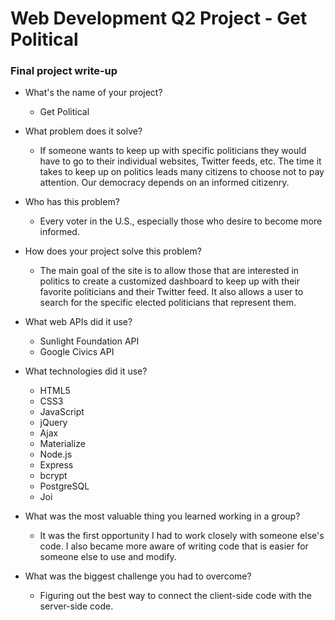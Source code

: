 # Web Development Q2 Project - Get Political

### Final project write-up

- What's the name of your project?
  - Get Political

- What problem does it solve?
  - If someone wants to keep up with specific politicians they would have to go to their individual websites, Twitter feeds, etc. The time it takes to keep up on politics leads many citizens to choose not to pay attention. Our democracy depends on an informed citizenry.    

- Who has this problem?
  - Every voter in the U.S., especially those who desire to become more informed.

- How does your project solve this problem?
  - The main goal of the site is to allow those that are interested in politics to create a customized dashboard to keep up with their favorite politicians and their Twitter feed. It also allows a user to search for the specific elected politicians that represent them.

- What web APIs did it use?
  - Sunlight Foundation API
  - Google Civics API

- What technologies did it use?
  - HTML5
  - CSS3
  - JavaScript
  - jQuery
  - Ajax
  - Materialize
  - Node.js
  - Express
  - bcrypt
  - PostgreSQL
  - Joi

- What was the most valuable thing you learned working in a group?
  - It was the first opportunity I had to work closely with someone else's code. I also became more aware of writing code that is easier for someone else to use and modify.

- What was the biggest challenge you had to overcome?
  - Figuring out the best way to connect the client-side code with the server-side code.
